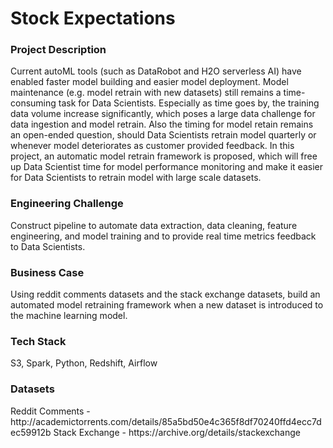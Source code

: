 
<h1>Stock Expectations</h1>

<h3>Project Description</h3>
Current autoML tools (such as DataRobot and H2O serverless AI) have enabled faster model building and easier model deployment.
 Model maintenance (e.g. model retrain with new datasets) still remains a time-consuming task for Data Scientists. Especially as time goes by, the training data volume increase significantly, which poses a large data challenge for data ingestion and model retrain. Also the timing for model retain remains an open-ended question, should Data Scientists retrain model quarterly or whenever model deteriorates as customer provided feedback.
 In this project, an automatic model retrain framework is proposed, which will free up Data Scientist time for model performance monitoring and make it easier for Data Scientists to retrain model with large scale datasets.

 <h3>Engineering Challenge</h3>
 Construct pipeline to automate data extraction, data cleaning, feature engineering, and model training and to provide real time metrics feedback to Data Scientists.

 <h3>Business Case</h3>
 Using reddit comments datasets and the stack exchange datasets, build an automated model retraining framework when a new dataset is introduced to the machine learning model.

 <h3>Tech Stack</h3>
S3, Spark, Python, Redshift, Airflow

<h3>Datasets</h3>
Reddit Comments - http://academictorrents.com/details/85a5bd50e4c365f8df70240ffd4ecc7dec59912b
Stack Exchange - https://archive.org/details/stackexchange

